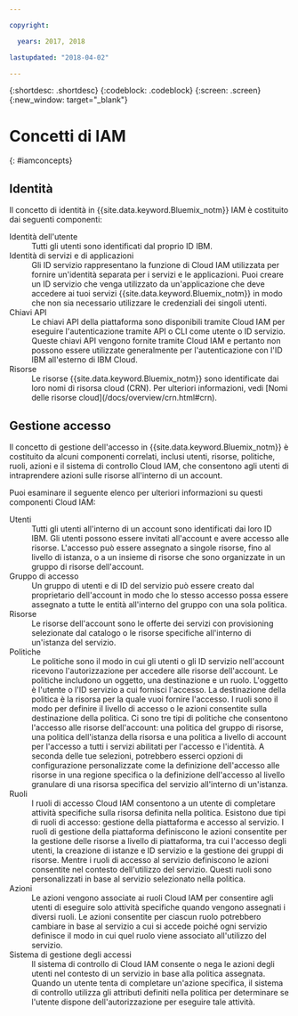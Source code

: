 ```yaml
---

copyright:

  years: 2017, 2018

lastupdated: "2018-04-02"

---
```


{:shortdesc: .shortdesc}
{:codeblock: .codeblock}
{:screen: .screen}
{:new_window: target="_blank"}

# Concetti di IAM
{: #iamconcepts}

## Identità

Il concetto di identità in {{site.data.keyword.Bluemix_notm}} IAM è costituito dai seguenti componenti:

<dl>
<dt>Identità dell'utente</dt>
<dd>Tutti gli utenti sono identificati dal proprio ID IBM.</dd>
<dt>Identità di servizi e di applicazioni</dt>
<dd>Gli ID servizio rappresentano la funzione di Cloud IAM utilizzata per fornire un'identità separata per i servizi e le applicazioni. Puoi creare un ID servizio che venga utilizzato da un'applicazione che deve accedere ai tuoi servizi {{site.data.keyword.Bluemix_notm}} in modo che non sia necessario utilizzare le credenziali dei singoli utenti.</dd>
<dt>Chiavi API</dt>
<dd>Le chiavi API della piattaforma sono disponibili tramite Cloud IAM per eseguire l'autenticazione tramite API o CLI come utente o ID servizio. Queste chiavi API vengono fornite tramite Cloud IAM e pertanto non possono essere utilizzate generalmente per l'autenticazione con l'ID IBM all'esterno di IBM Cloud. </dd>
<dt>Risorse</dt>
<dd>Le risorse {{site.data.keyword.Bluemix_notm}} sono identificate dai loro nomi di risorsa cloud (CRN). Per ulteriori informazioni, vedi [Nomi delle risorse cloud](/docs/overview/crn.html#crn).</dd>
</dl>

## Gestione accesso

Il concetto di gestione dell'accesso in {{site.data.keyword.Bluemix_notm}} è costituito da alcuni componenti correlati, inclusi utenti, risorse, politiche, ruoli, azioni e il sistema di controllo Cloud IAM, che consentono agli utenti di intraprendere azioni sulle risorse all'interno di un account.

Puoi esaminare il seguente elenco per ulteriori informazioni su questi componenti Cloud IAM:

<dl>
<dt>Utenti</dt>
<dd>Tutti gli utenti all'interno di un account sono identificati dai loro ID IBM. Gli utenti possono essere invitati all'account e avere accesso alle risorse. L'accesso può essere assegnato a singole risorse, fino al livello di istanza, o a un insieme di risorse che sono organizzate in un gruppo di risorse dell'account.</dd>
<dt>Gruppo di accesso </dt>
<dd>Un gruppo di utenti e di ID del servizio può essere creato dal proprietario dell'account in modo che lo stesso accesso possa essere assegnato a tutte le entità all'interno del gruppo con una sola politica.</dd>
<dt>Risorse</dt>
<dd>Le risorse dell'account sono le offerte dei servizi con provisioning selezionate dal catalogo o le risorse specifiche all'interno di un'istanza del servizio.</dd>
<dt>Politiche</dt>
<dd>Le politiche sono il modo in cui gli utenti o gli ID servizio nell'account ricevono l'autorizzazione per accedere alle risorse dell'account. Le politiche includono un oggetto, una destinazione e un ruolo. L'oggetto è l'utente o l'ID servizio a cui fornisci l'accesso. La destinazione della politica è la risorsa per la quale vuoi fornire l'accesso. I ruoli sono il modo per definire il livello di accesso o le azioni consentite sulla destinazione della politica. Ci sono tre tipi di politiche che consentono l'accesso alle risorse dell'account: una politica del gruppo di risorse, una politica dell'istanza della risorsa e una politica a livello di account per l'accesso a tutti i servizi abilitati per l'accesso e l'identità. A seconda delle tue selezioni, potrebbero esserci opzioni di configurazione personalizzate come la definizione dell'accesso alle risorse in una regione specifica o la definizione dell'accesso al livello granulare di una risorsa specifica del servizio all'interno di un'istanza.</dd>
<dt>Ruoli</dt>
<dd>I ruoli di accesso Cloud IAM consentono a un utente di completare attività specifiche sulla risorsa definita nella politica. Esistono due tipi di ruoli di accesso: gestione della piattaforma e accesso al servizio. I ruoli di gestione della piattaforma definiscono le azioni consentite per la gestione delle risorse a livello di piattaforma, tra cui l'accesso degli utenti, la creazione di istanze e ID servizio e la gestione dei gruppi di risorse. Mentre i ruoli di accesso al servizio definiscono le azioni consentite nel contesto dell'utilizzo del servizio. Questi ruoli sono personalizzati in base al servizio selezionato nella politica.</dd>
<dt>Azioni</dt>
<dd>Le azioni vengono associate ai ruoli Cloud IAM per consentire agli utenti di eseguire solo attività specifiche quando vengono assegnati i diversi ruoli. Le azioni consentite per ciascun ruolo potrebbero cambiare in base al servizio a cui si accede poiché ogni servizio definisce il modo in cui quel ruolo viene associato all'utilizzo del servizio. </dd>
<dt>Sistema di gestione degli accessi</dt>
<dd>Il sistema di controllo di Cloud IAM consente o nega le azioni degli utenti nel contesto di un servizio in base alla politica assegnata. Quando un utente tenta di completare un'azione specifica, il sistema di controllo utilizza gli attributi definiti nella politica per determinare se l'utente dispone dell'autorizzazione per eseguire tale attività.</dd>
</dl>
